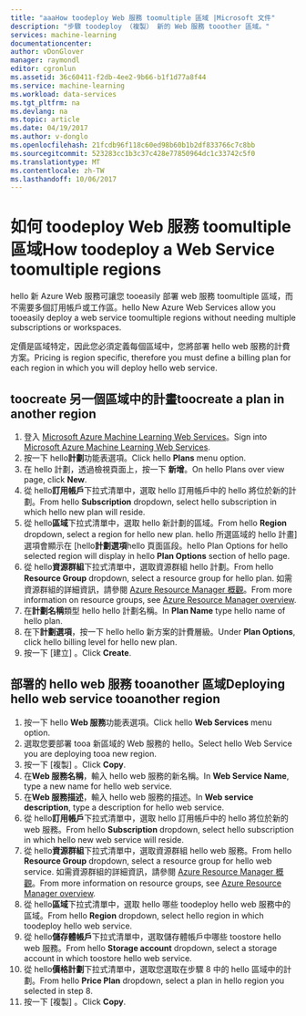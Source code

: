 ```yaml
---
title: "aaaHow toodeploy Web 服務 toomultiple 區域 |Microsoft 文件"
description: "步驟 toodeploy （複製） 新的 Web 服務 tooother 區域。"
services: machine-learning
documentationcenter: 
author: vDonGlover
manager: raymondl
editor: cgronlun
ms.assetid: 36c60411-f2db-4ee2-9b66-b1f1d77a8f44
ms.service: machine-learning
ms.workload: data-services
ms.tgt_pltfrm: na
ms.devlang: na
ms.topic: article
ms.date: 04/19/2017
ms.author: v-donglo
ms.openlocfilehash: 21fcdb96f118c60ed98b60b1b2df833766c7c8bb
ms.sourcegitcommit: 523283cc1b3c37c428e77850964dc1c33742c5f0
ms.translationtype: MT
ms.contentlocale: zh-TW
ms.lasthandoff: 10/06/2017
---
```

# <a name="how-toodeploy-a-web-service-toomultiple-regions"></a><span data-ttu-id="1ea5a-103">如何 toodeploy Web 服務 toomultiple 區域</span><span class="sxs-lookup"><span data-stu-id="1ea5a-103">How toodeploy a Web Service toomultiple regions</span></span>
<span data-ttu-id="1ea5a-104">hello 新 Azure Web 服務可讓您 tooeasily 部署 web 服務 toomultiple 區域，而不需要多個訂用帳戶或工作區。</span><span class="sxs-lookup"><span data-stu-id="1ea5a-104">hello New Azure Web Services allow you tooeasily deploy a web service toomultiple regions without needing multiple subscriptions or workspaces.</span></span> 

<span data-ttu-id="1ea5a-105">定價是區域特定，因此您必須定義每個區域中，您將部署 hello web 服務的計費方案。</span><span class="sxs-lookup"><span data-stu-id="1ea5a-105">Pricing is region specific, therefore you must define a billing plan for each region in which you will deploy hello web service.</span></span>

## <a name="toocreate-a-plan-in-another-region"></a><span data-ttu-id="1ea5a-106">toocreate 另一個區域中的計畫</span><span class="sxs-lookup"><span data-stu-id="1ea5a-106">toocreate a plan in another region</span></span>
1. <span data-ttu-id="1ea5a-107">登入 [Microsoft Azure Machine Learning Web Services](https://services.azureml.net/)。</span><span class="sxs-lookup"><span data-stu-id="1ea5a-107">Sign into [Microsoft Azure Machine Learning Web Services](https://services.azureml.net/).</span></span>
2. <span data-ttu-id="1ea5a-108">按一下 hello**計劃**功能表選項。</span><span class="sxs-lookup"><span data-stu-id="1ea5a-108">Click hello **Plans** menu option.</span></span>
3. <span data-ttu-id="1ea5a-109">在 hello 計劃，透過檢視頁面上，按一下 **新增**。</span><span class="sxs-lookup"><span data-stu-id="1ea5a-109">On hello Plans over view page, click **New**.</span></span>
4. <span data-ttu-id="1ea5a-110">從 hello**訂用帳戶**下拉式清單中，選取 hello 訂用帳戶中的 hello 將位於新的計劃。</span><span class="sxs-lookup"><span data-stu-id="1ea5a-110">From hello **Subscription** dropdown, select hello subscription in which hello new plan will reside.</span></span>
5. <span data-ttu-id="1ea5a-111">從 hello**區域**下拉式清單中，選取 hello 新計劃的區域。</span><span class="sxs-lookup"><span data-stu-id="1ea5a-111">From hello **Region** dropdown, select a region for hello new plan.</span></span> <span data-ttu-id="1ea5a-112">hello 所選區域的 hello 計畫] 選項會顯示在 [hello**計劃選項**hello 頁面區段。</span><span class="sxs-lookup"><span data-stu-id="1ea5a-112">hello Plan Options for hello selected region will display in hello **Plan Options** section of hello page.</span></span>
6. <span data-ttu-id="1ea5a-113">從 hello**資源群組**下拉式清單中，選取資源群組 hello 計劃。</span><span class="sxs-lookup"><span data-stu-id="1ea5a-113">From hello **Resource Group** dropdown, select a resource group for hello plan.</span></span> <span data-ttu-id="1ea5a-114">如需資源群組的詳細資訊，請參閱 [Azure Resource Manager 概觀](../azure-resource-manager/resource-group-overview.md)。</span><span class="sxs-lookup"><span data-stu-id="1ea5a-114">From more information on resource groups, see [Azure Resource Manager overview](../azure-resource-manager/resource-group-overview.md).</span></span>
7. <span data-ttu-id="1ea5a-115">在**計劃名稱**類型 hello hello 計劃名稱。</span><span class="sxs-lookup"><span data-stu-id="1ea5a-115">In **Plan Name** type hello name of hello plan.</span></span>
8. <span data-ttu-id="1ea5a-116">在下**計劃選項**，按一下 hello hello 新方案的計費層級。</span><span class="sxs-lookup"><span data-stu-id="1ea5a-116">Under **Plan Options**, click hello billing level for hello new plan.</span></span>
9. <span data-ttu-id="1ea5a-117">按一下 [建立] 。</span><span class="sxs-lookup"><span data-stu-id="1ea5a-117">Click **Create**.</span></span>

## <a name="deploying-hello-web-service-tooanother-region"></a><span data-ttu-id="1ea5a-118">部署的 hello web 服務 tooanother 區域</span><span class="sxs-lookup"><span data-stu-id="1ea5a-118">Deploying hello web service tooanother region</span></span>
1. <span data-ttu-id="1ea5a-119">按一下 hello **Web 服務**功能表選項。</span><span class="sxs-lookup"><span data-stu-id="1ea5a-119">Click hello **Web Services** menu option.</span></span>
2. <span data-ttu-id="1ea5a-120">選取您要部署 tooa 新區域的 Web 服務的 hello。</span><span class="sxs-lookup"><span data-stu-id="1ea5a-120">Select hello Web Service you are deploying tooa new region.</span></span>
3. <span data-ttu-id="1ea5a-121">按一下 [複製] 。</span><span class="sxs-lookup"><span data-stu-id="1ea5a-121">Click **Copy**.</span></span>
4. <span data-ttu-id="1ea5a-122">在**Web 服務名稱**，輸入 hello web 服務的新名稱。</span><span class="sxs-lookup"><span data-stu-id="1ea5a-122">In **Web Service Name**, type a new name for hello web service.</span></span>
5. <span data-ttu-id="1ea5a-123">在**Web 服務描述**，輸入 hello web 服務的描述。</span><span class="sxs-lookup"><span data-stu-id="1ea5a-123">In **Web service description**, type a description for hello web service.</span></span>
6. <span data-ttu-id="1ea5a-124">從 hello**訂用帳戶**下拉式清單中，選取 hello 訂用帳戶中的 hello 將位於新的 web 服務。</span><span class="sxs-lookup"><span data-stu-id="1ea5a-124">From hello **Subscription** dropdown, select hello subscription in which hello new web service will reside.</span></span>
7. <span data-ttu-id="1ea5a-125">從 hello**資源群組**下拉式清單中，選取資源群組 hello web 服務。</span><span class="sxs-lookup"><span data-stu-id="1ea5a-125">From hello **Resource Group** dropdown, select a resource group for hello web service.</span></span> <span data-ttu-id="1ea5a-126">如需資源群組的詳細資訊，請參閱 [Azure Resource Manager 概觀](../azure-resource-manager/resource-group-overview.md)。</span><span class="sxs-lookup"><span data-stu-id="1ea5a-126">From more information on resource groups, see [Azure Resource Manager overview](../azure-resource-manager/resource-group-overview.md).</span></span>
8. <span data-ttu-id="1ea5a-127">從 hello**區域**下拉式清單中，選取 hello 哪些 toodeploy hello web 服務中的區域。</span><span class="sxs-lookup"><span data-stu-id="1ea5a-127">From hello **Region** dropdown, select hello region in which toodeploy hello web service.</span></span>
9. <span data-ttu-id="1ea5a-128">從 hello**儲存體帳戶**下拉式清單中，選取儲存體帳戶中哪些 toostore hello web 服務。</span><span class="sxs-lookup"><span data-stu-id="1ea5a-128">From hello **Storage account** dropdown, select a storage account in which toostore hello web service.</span></span>
10. <span data-ttu-id="1ea5a-129">從 hello**價格計劃**下拉式清單中，選取您選取在步驟 8 中的 hello 區域中的計劃。</span><span class="sxs-lookup"><span data-stu-id="1ea5a-129">From hello **Price Plan** dropdown, select a plan in hello region you selected in step 8.</span></span>
11. <span data-ttu-id="1ea5a-130">按一下 [複製] 。</span><span class="sxs-lookup"><span data-stu-id="1ea5a-130">Click **Copy**.</span></span>


